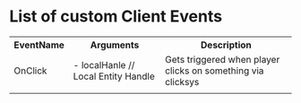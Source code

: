 ﻿# List of custom Client Events
 <table>
	<tr>
		<th>EventName</th>
		<th>Arguments</th>
		<th>Description</th>
	</tr>
	<tr>
		<td>OnClick</td>
		<td>
			- localHanle // Local Entity Handle
		</td>
		<td>Gets triggered when player clicks on something via clicksys</td>
	</tr>
	<tr>
		<td></td>
		<td></td>
		<td></td>
	</tr>
 </table>
